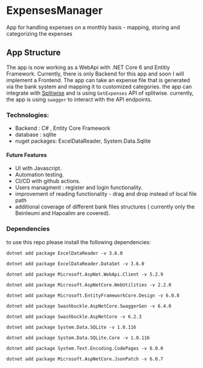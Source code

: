 # ExpensesManager

App for handling expenses on a monthly basis -  mapping, storing and categorizing the expenses

## App Structure

The app is now working as a WebApi with .NET Core 6 and Entitiy Framework.
Currently, there is only Backend for this app and soon I will implement a Frontend.
The app can take an expense file that is generated via the bank system and mapping it to customized categories.
the app can integrate with [Splitwise](https://dev.splitwise.com/#section/Terms-of-Use/TERMS-OF-USE) 
and is using `GetExpenses` API of splitwise.
currently, the app is using `swagger` to interact with the API endpoints.

### Technologies:
- Backend : C# , Entity Core Framework
- database : sqlite
- nuget packages: ExcelDataReader, System.Data.Sqlite

#### Future Features
- UI with Javascript.
- Automation testing.
- CI/CD with github actions.
- Users managment : register and login functionality.
- improvement of reading functionality - drag and drop instead of local file path
- additional coverage of different bank files structures ( currently only the Beinleumi and Hapoalim are covered).

### Dependencies

to use this repo please install the following dependencies: 

`dotnet add package ExcelDataReader -v 3.6.0`

`dotnet add package ExcelDataReader.DataSet -v 3.6.0`

`dotnet add package Microsoft.AspNet.WebApi.Client -v 5.2.9`

`dotnet add package Microsoft.AspNetCore.WebUtilities -v 2.2.0`

`dotnet add package Microsoft.EntityFrameworkCore.Design -v 6.0.8`

`dotnet add package Swashbuckle.AspNetCore.SwaggerGen -v 6.4.0`

`dotnet add package Swashbuckle.AspNetCore -v 6.2.3`

`dotnet add package System.Data.SQLite -v 1.0.116`

`dotnet add package System.Data.SQLite.Core -v 1.0.116`

`dotnet add package System.Text.Encoding.CodePages -v 6.0.0`

`dotnet add package Microsoft.AspNetCore.JsonPatch -v 6.0.7`
